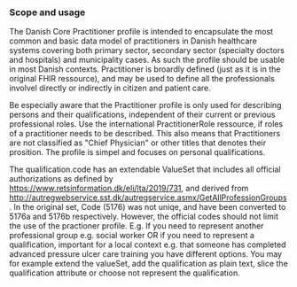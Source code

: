 ### Scope and usage
The Danish Core Practitioner profile is intended to encapsulate the most common and basic data model of practitioners in Danish healthcare systems covering both primary sector, secondary sector (specialty doctors and hospitals) and municipality cases. As such the profile should be usable in most Danish contexts. Practitioner is broardly defined (just as it is in the original FHIR ressource), and may be used to define all the professionals involvel directly or indirectly in citizen and patient care.

Be especially aware that the Practitioner profile is only used for describing persons and their qualifications, independent of their current or previous professional roles. Use the international PractitionerRole ressource, if roles of a practitioner needs to be described. This also means that Practitioners are not classified as "Chief Physician" or other titles that denotes their prosition. The profile is simpel and focuses on personal qualifications.

The qualification.code has an extendable ValueSet that includes all official authorizations as defined by https://www.retsinformation.dk/eli/lta/2019/731, and derived from http://autregwebservice.sst.dk/autregservice.asmx/GetAllProfessionGroups. In the original set, Code (5176) was not uniqe, and have been converted to 5176a and 5176b respectively. However, the official codes should not limit the use of the practioner profile.
E.g. If you need to represent another professional group e.g. social worker OR if you need to represent a qualification, important for a local context e.g. that someone has completed advanced pressure ulcer care training you have different options. You may for example extend the valueSet, add the qualification as plain text, slice the qualification attribute or choose not represent the qualification.